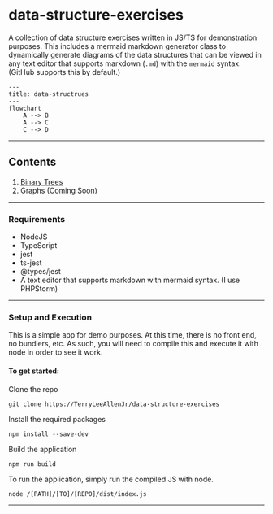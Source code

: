 # data-structure-exercises
A collection of data structure exercises written in JS/TS for demonstration purposes. 
This includes a mermaid markdown generator class to dynamically generate diagrams of the data 
structures that can be viewed in any text editor that supports markdown (`.md`) with the `mermaid`
syntax. (GitHub supports this by default.)

```mermaid
---
title: data-structrues
---
flowchart
    A --> B
    A --> C
    C --> D
```

---

## Contents

1. [Binary Trees](src%2Fbinary-trees%2FREADME.md)
2. Graphs (Coming Soon)



---

### Requirements
* NodeJS
* TypeScript
* jest 
* ts-jest
* @types/jest
* A text editor that supports markdown with mermaid syntax. (I use PHPStorm)


---

### Setup and Execution
This is a simple app for demo purposes. At this time, there is no front end, no bundlers, etc. 
As such, you will need to compile this and execute it with node in order to see it work. 

#### To get started:

Clone the repo
```shell
git clone https://TerryLeeAllenJr/data-structure-exercises
```
Install the required packages
```shell
npm install --save-dev 
```

Build the application
```shell
npm run build
```
To run the application, simply run the compiled JS with node.
```shell
node /[PATH]/[TO]/[REPO]/dist/index.js
```
---
